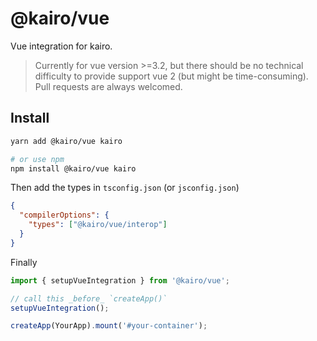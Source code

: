 # @kairo/vue

Vue integration for kairo.

> Currently for vue version >=3.2, but there should be no technical difficulty to provide support vue 2 (but might be time-consuming). Pull requests are always welcomed.

## Install

```sh
yarn add @kairo/vue kairo

# or use npm
npm install @kairo/vue kairo
```

Then add the types in `tsconfig.json` (or `jsconfig.json`)

```json
{
  "compilerOptions": {
    "types": ["@kairo/vue/interop"]
  }
}
```

Finally
```ts
import { setupVueIntegration } from '@kairo/vue';

// call this _before_ `createApp()`
setupVueIntegration();

createApp(YourApp).mount('#your-container');
```